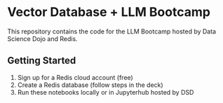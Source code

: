 

# Vector Database + LLM Bootcamp

This repository contains the code for the LLM Bootcamp hosted by Data Science Dojo and Redis.

## Getting Started

1. Sign up for a Redis cloud account (free)
2. Create a Redis database (follow steps in the deck)
3. Run these notebooks locally or in Jupyterhub hosted by DSD


